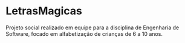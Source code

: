 # LetrasMagicas
Projeto social realizado em equipe para a disciplina de Engenharia de Software, focado em alfabetização de crianças de 6 a 10 anos.
